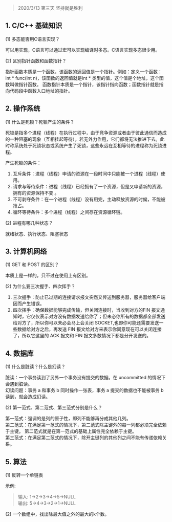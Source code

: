 > 2020/3/13 第三天 坚持就是胜利

## 1. C/C++ 基础知识
(1) 多态能否用C语言实现？

可以用实现，C语言可以通过宏可以实现编译时多态。C语言实现多态很少用。

(2) 区别指针函数和函数指针？ 

指针函数本质是一个函数，该函数的返回值是一个指针。例如：定义一个函数：int * func(int n)，该函数的返回值就是int * 类型的值，这个值是个地址，这个函数叫做指针函数。
函数指针本质是一个指针，该指针指向函数；函数指针就是指向代码段中函数入口地址的指针。

## 2. 操作系统
(1) 什么是死锁？死锁产生的条件？

死锁是指多个进程（线程）在执行过程中，由于竞争资源或者由于彼此通信而造成的一种阻塞的现象（互相挂起等待），若无外力作用，它们都将无法推进下去。此时称系统处于死锁状态或系统产生了死锁，这些永远在互相等待的进程称为死锁进程。

产生死锁的条件：
1. 互斥条件：进程（线程）申请的资源在一段时间中只能被一个进程（线程）使用。
2. 请求与等待条件：进程（线程）已经拥有了一个资源，但是又申请新的资源，拥有的资源保持不变 。
3. 不可剥夺条件：在一个进程（线程）没有用完，主动释放资源的时候，不能被抢占。
4. 循环等待条件：多个进程（线程）之间存在资源循环链。

(2) 进程有哪几种状态？

就绪状态、执行状态、阻塞状态

## 3. 计算机网络
(1) GET 和 POST 的区别？

本质上是一样的，只不过在使用上有区别。

(2) 为什么要三次握手、四次挥手？  

1.	三次握手：防止已过期的连接请求报文突然又传送到服务器，服务器给客户端因而产生错误。
2.	四次挥手：确保数据能够完成传输，但关闭连接时，当收到对方的FIN 报文通知时，它仅仅表示对方没有数据发送给你了；但未必你所有的数据都全部发送给对方了，所以你可以未必会马上会关闭 SOCKET,也即你可能还需要发送一些数据给对方之后，再发送 FIN 报文给对方来表示你同意现在可以关闭连接了，所以它这里的 ACK 报文和 FIN 报文多数情况下都是分开发送的。

## 4. 数据库
(1) 什么是脏读？什么是幻读？

脏读：一个事务读到了另外一个事务没有提交的数据。在 uncommitted 的情况下会遇到脏读。  
幻读问题：事务 a 和事务 b 同时操作一张表，事务 a 提交的数据也不能被事务 b 读到，就会造成幻读。

(2) 第一范式、第二范式、第三范式分别是什么？

第一范式：强调的是列的原子性，即列不能够再分成其他几列。   
第二范式：在满足第一范式的情况下，第二范式除主键外的每一列都必须完全依赖于主键。 第二范式就是在第一范式的基础上属性完全依赖于主键。  
第三范式：在满足第二范式的情况下，除开主键列的其他列之间不能有传递依赖关系。

## 5. 算法
(1) 反转一个单链表

示例:

> 输入: 1->2->3->4->5->NULL  
> 输出: 5->4->3->2->1->NULL


(2) 一个数组中，找出除最大值之外的最大的k个数。 
